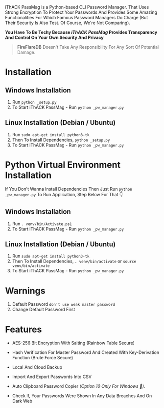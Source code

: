 iThACK PassMag is a Python-based CLI Password Manager. That Uses Strong Encryption To Protect Your Passwords And Provides Some Amazing Functionalities For Which Famous Password Managers Do Charge (But Their Security Is Also Test. Of Course, We're Not Comparing).

**You Have To Be Techy Because *iThACK PassMag* Provides Transparency And Control On Your Own Security And Privacy**

> **FireFlareDB** Doesn't Take Any Responsibility For Any Sort Of Potential Damage.


# Installation

## Windows Installation
1. Run ```python _setup.py```
2. To Start iThACK PassMag - Run ```python _pw_manager.py```

## Linux Installation (Debian / Ubuntu)
1. Run ```sudo apt-get install python3-tk```
2. Then To Install Dependencies, ```python _setup.py```
3. To Start iThACK PassMag - Run ```python _pw_manager.py```

# Python Virtual Environment Installation

If You Don't Wanna Install Dependencies Then Just Run `python _pw_manager.py` To Run Application, Step Below For That 👇️

## Windows Installation
1. Run ```. venv/bin/Activate.ps1```
2. To Start iThACK PassMag - Run ```python _pw_manager.py```

## Linux Installation (Debian / Ubuntu)
1. Run ```sudo apt-get install python3-tk```
2. Then To Install Dependencies, ```. venv/bin/activate``` or ```source venv/bin/activate```
3. To Start iThACK PassMag - Run ```python _pw_manager.py```

# Warnings

1. Default Password ```don't use weak master password```
2. Change Default Password First

# Features
- AES-256 Bit Encryption With Salting (Rainbow Table Secure)

- Hash Verification For Master Password And Created With Key-Derivation Function (Brute Force Secure)

- Local And Cloud Backup

- Import And Export Passwords Into CSV

- Auto Clipboard Password Copier *(Option 10 Only For Windows 🤔️)*.

- Check If, Your Passwords Were Shown In Any Data Breaches And On Dark Web